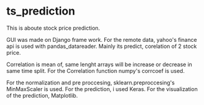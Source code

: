 # ts_prediction

This is aboute stock price prediction.

GUI was made on Django frame work.
For the remote data, yahoo's finance api is used with pandas_datareader.
Mainly its predict, corelation of 2 stock price.

Correlation is mean of, same lenght arrays will be increase or decrease in same time split.
For the Correlation function numpy's corrcoef is used.

For the normalization and pre proccesing, sklearn.preproccesing's MinMaxScaler is used.
For the prediction, i used Keras.
For the visualization of the prediction, Matplotlib.


